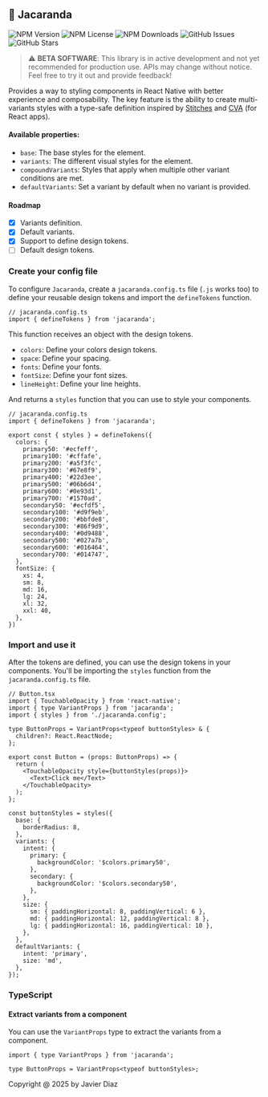 ## 🌸 Jacaranda

![NPM Version](https://img.shields.io/npm/v/jacaranda?style=flat)
![NPM License](https://img.shields.io/npm/l/jacaranda?style=flat)
![NPM Downloads](https://img.shields.io/npm/dt/jacaranda?style=flat)
![GitHub Issues](https://img.shields.io/github/issues/coderdiaz/jacaranda?style=flat)
![GitHub Stars](https://img.shields.io/github/stars/coderdiaz/jacaranda?style=flat)


> ⚠️ **BETA SOFTWARE**: This library is in active development and not yet recommended for production use. APIs may change without notice. Feel free to try it out and provide feedback!

Provides a way to styling components in React Native with better experience and composability. The key feature is the ability to create multi-variants styles with a type-safe definition inspired by [Stitches](https://stitches.dev/docs/variants) and [CVA](https://cva.style/docs/getting-started/variants) (for React apps).

#### Available properties:

- `base`: The base styles for the element.
- `variants`: The different visual styles for the element.
- `compoundVariants`: Styles that apply when multiple other variant conditions are met.
- `defaultVariants`: Set a variant by default when no variant is provided.

#### Roadmap

- [x] Variants definition.
- [x] Default variants.
- [x] Support to define design tokens.
- [ ] Default design tokens.

### Create your config file
To configure `Jacaranda`, create a `jacaranda.config.ts` file (`.js` works too) to define your reusable design tokens and import the `defineTokens` function.

```tsx
// jacaranda.config.ts
import { defineTokens } from 'jacaranda';
```

This function receives an object with the design tokens.
- `colors`: Define your colors design tokens.
- `space`: Define your spacing.
- `fonts`: Define your fonts.
- `fontSize`: Define your font sizes.
- `lineHeight`: Define your line heights.

And returns a `styles` function that you can use to style your components.

```tsx 
// jacaranda.config.ts
import { defineTokens } from 'jacaranda';

export const { styles } = defineTokens({
  colors: {
    primary50: '#ecfeff',
    primary100: '#cffafe',
    primary200: '#a5f3fc',
    primary300: '#67e8f9',
    primary400: '#22d3ee',
    primary500: '#06b6d4',
    primary600: '#0e93d1',
    primary700: '#1570ad',
    secondary50: '#ecfdf5',
    secondary100: '#d9f9eb',
    secondary200: '#bbfde8',
    secondary300: '#86f9d9',
    secondary400: '#0d9488',
    secondary500: '#027a7b',
    secondary600: '#016464',
    secondary700: '#014747',
  },
  fontSize: {
    xs: 4,
    sm: 8,
    md: 16,
    lg: 24,
    xl: 32,
    xxl: 40,
  },
})
```
### Import and use it

After the tokens are defined, you can use the design tokens in your components. You'll be importing the `styles` function from the `jacaranda.config.ts` file.

```tsx
// Button.tsx
import { TouchableOpacity } from 'react-native';
import { type VariantProps } from 'jacaranda';
import { styles } from './jacaranda.config';

type ButtonProps = VariantProps<typeof buttonStyles> & {
  children?: React.ReactNode;
};

export const Button = (props: ButtonProps) => {
  return (
    <TouchableOpacity style={buttonStyles(props)}>
      <Text>Click me</Text>
    </TouchableOpacity>
  );
};

const buttonStyles = styles({
  base: {
    borderRadius: 8,
  },
  variants: {
    intent: {
      primary: {
        backgroundColor: '$colors.primary50',
      },
      secondary: {
        backgroundColor: '$colors.secondary50',
      },
    },
    size: {
      sm: { paddingHorizontal: 8, paddingVertical: 6 },
      md: { paddingHorizontal: 12, paddingVertical: 8 },
      lg: { paddingHorizontal: 16, paddingVertical: 10 },
    },
  },
  defaultVariants: {
    intent: 'primary',
    size: 'md',
  },
});
```

### TypeScript
#### Extract variants from a component

You can use the `VariantProps` type to extract the variants from a component.

```tsx
import { type VariantProps } from 'jacaranda';

type ButtonProps = VariantProps<typeof buttonStyles>;
```

Copyright @ 2025 by Javier Diaz
